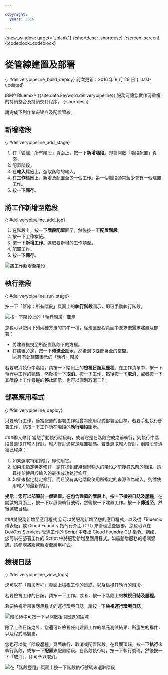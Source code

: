 ```yaml
---

copyright:
  years: 2016

---
```

<!-- Copyright info at top of file: REQUIRED
    The copyright info is YAML content that must occur at the top of the MD file, before attributes are listed.
    It must be surrounded by 3 dashes.
    The value "years" can contain just one year or a two years separated by a comma. (years: 2014, 2016)
    Indentation as per the previous template must be preserved.
-->

{:new_window: target="_blank"}
{:shortdesc: .shortdesc}
{:screen:.screen}
{:codeblock:.codeblock}

# 從管線建置及部署
{: #deliverypipeline_build_deploy}
前次更新：2016 年 8 月 29 日
{: .last-updated}

IBM&reg; Bluemix&reg; {{site.data.keyword.deliverypipeline}} 服務可讓您實作可重複的持續整合及持續交付程序。
{:shortdesc}

請完成下列作業來建立及配置管線。

## 新增階段
{: #deliverypipeline_add_stage}

1. 在「管線：所有階段」頁面上，按一下**新增階段**。即會開啟「階段配置」頁面。
2. 配置階段。
  1. 在**輸入**標籤上，選取階段的輸入。
  2. 在**工作**標籤上，新增及配置至少一個工作。第一個階段通常至少會有一個建置工作。
3. 按一下**儲存**。

## 將工作新增至階段
{: #deliverypipeline_add_job}

1. 在階段上，按一下**階段配置**圖示，然後按一下**配置階段**。
2. 按一下**工作**標籤。
3. 按一下**新增工作**。選取要新增的工作類型。
4. 配置工作。
5. 按一下**儲存**。

![將工作新增至階段](./images/AddJob.png)

## 執行階段
{: #deliverypipeline_run_stage}

按一下「管線：所有階段」頁面上的**執行階段**圖示，即可手動執行階段。

![按一下階段上的「執行階段」圖示](./images/RunStage.png)

您也可以使用下列兩種方法的其中一種，從建置歷程頁面中要求依需求建置及部署：
* 將建置拖曳至所配置階段下的方框。
* 在建置旁邊，按一下**傳送至**圖示，然後選取要部署至的空間。
  ![具有此建置圖示的「執行」階段](./images/deploy_to.png)

若要取消執行中階段，請按一下階段上的**檢視日誌及歷程**。在工作清單中，按一下執行中工作的號碼，然後按一下**取消**。按一下工作，然後按一下**取消**，或者按一下其階段上工作旁邊的**停止**圖示，也可以個別取消工作。

## 部署應用程式
{: #deliverypipeline_deploy}

只要執行工作，適當配置的部署工作就會將應用程式部署至目標。若要手動執行部署工作，請按一下工作所在階段的**執行階段**圖示。

###輸入修訂
當您手動執行階段時，或者它是在階段完成之前執行，則執行中階段會選取其輸入修訂。輸入修訂通常是建置號碼。若要選取輸入修訂，則階段會遵循此程序：

1. 如果選取特定修訂，即使用它。
2. 如果未指定特定修訂，請在找到使用相同輸入的階段之前搜尋先前的階段。請尋找並使用該輸入的最後成功執行修訂。
3. 如果未指定特定修訂，而且沒有其他階段使用所指定的來源作為輸入，則請使用輸入的最新修訂。

**提示：**您可以部署前一個建置。在包含建置的階段上，按一下**檢視日誌及歷程**。在開啟的頁面上，按一下以展開執行號碼，然後按一下建置工作。按一下**傳送至**，然後選取目標。

###將服務新增至應用程式
您可以將服務新增至您的應用程式，以及從「Bluemix 儀表板」或 Cloud Foundry 指令行介面 (CLI) 來管理這些服務。您也可以在 DevOps Services 管線工作的 Script 中發出 Cloud Foundry CLI 指令。例如，您可以在部署工作的 Script 中將服務新增至應用程式。如需新增服務的相關資訊，請參閱[將服務新增至應用程式](https://www.ng.bluemix.net/docs/services/reqnsi.html#add_service)。

## 檢視日誌
{: #deliverypipeline_view_logs}

您可以在「階段歷程」頁面上檢視工作的日誌，以及檢視其執行的階段。

若要檢視工作的日誌，請按一下工作。或者，按一下階段上的**檢視日誌及歷程**。

若要檢視所部署應用程式的運行環境日誌，請按一下**檢視運行環境日誌**。

![階段磚中可按一下以開啟相關日誌的區域](./images/view_logs_and_history.png)

除了工作日誌之外，您還可以檢視任何建置工作的單元測試結果、所產生的構件，以及程式碼變更。

您也可以從「階段歷程」頁面執行、取消或配置階段。在頁面頂端，按一下**執行**來執行階段，或按一下**配置**來配置階段。在階段執行時，按一下執行號碼，然後按一下「取消」，即可予以取消。

![在「階段歷程」頁面上按一下階段執行號碼來選取階段](./images/click_stage_run_number.png)

<!--
[1]: https://www.ng.bluemix.net/docs/manageapps/deployingapps.html#appmanifest
[2]: https://www.ng.bluemix.net/docs/#services/DeliveryPipeline/index.html#getstartwithCD
[3]: http://docs.cloudfoundry.org/devguide/installcf/whats-new-v6.html#push
[4]: https://console.ng.bluemix.net/?ace_base=true/#/pricing/cloudOEPaneId=pricing
[5]: ./images/open_logs.png
[6]: #manifests
[7]: ./images/runbar-annotated-dark.png
[8]: ./images/input_tab_only_execute.png
[9]: ./images/deploy_to.png
[10]: ./images/view_logs_and_history.png
[11]: ./images/play_button.png
[12]: ./images/basicAnimate.gif
[13]: ./images/AddStage.png
[14]: ./images/AddJob.png
[15]: ./images/jobs.png
[16]: ./images/RunStage.png
[17]: https://www.ng.bluemix.net/docs/starters/container_pipeline.html#container_pipeline
[18]: ../../../tutorials/basicbuild
[19]: #add_stage
[20]: #add_job
[21]: ../deploy_ext
[22]: ./images/pipeline_settings_icon.png
[23]: https://www.ng.bluemix.net/docs/services/reqnsi.html#add_service
[24]: ../deploy_var
[25]: ./images/click_stage_run_number.png
[26]: ./images/diagram.jpg

-->
